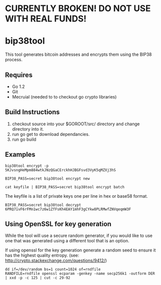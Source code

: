 # CURRENTLY BROKEN! DO NOT USE WITH REAL FUNDS!

bip38tool
=========

This tool generates bitcoin addresses and encrypts them using the BIP38 process. 


Requires
--------

- Go 1.2
- Git
- Mecruial (needed to to checkout go crypto libraries)


Build Instructions
------------------

1. checkout source into your $GOROOT/src/ directory and change directory into it.
2. run go get to download dependancies.
3. run go build


Examples
--------

    bip38tool encrypt -p 5KJvsngHeMpm884wtkJNzQGaCErckhHJBGFsvd3VyK5qMZXj3hS

    BIP38_PASS=secret bip38tool encrypt new

    cat keyfile | BIP38_PASS=secret bip38tool encrypt batch

The keyfile is a list of private keys one per line in hex or base58 format.

    BIP38_PASS=secret bip38tool decrypt 6PRQ7ivF6rFMn1wc7z6w1ZfFsKh4EAY1mhF3gCYkw8PLRMwfZNVqeqmW3F

Using OpenSSL for key generation
--------------------------------

While the tool will use a secure random generator, if you would like to use one that
was generated using a different tool that is an option.

If using openssl for the key generation generate a random seed to ensure it has
the highest quality entropy. (see: http://crypto.stackexchange.com/questions/9412/)

    dd if=/dev/random bs=1 count=1024 of=rndfile
    RANDFILE=rndfile openssl ecparam -genkey -name secp256k1 -outform DER | xxd -p -c 125 | cut -c 29-92
